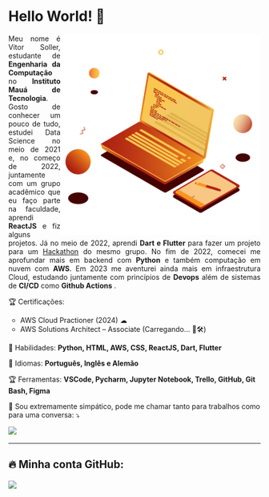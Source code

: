<h1> Hello World! 🧡 </h1>

<a href="https://br.freepik.com/vetores/tecnologia">
         <img src="https://raw.githubusercontent.com/VgsStudio/VgsStudio/main/Pc.png" min-width="360px" max-width="360px" width="400px"           align="right" alt="Computador VgsStudio">
</a>

<p align="justify"> 
  Meu nome é Vitor Soller, estudante de <strong> Engenharia da Computação </strong> no <strong> Instituto Mauá de Tecnologia</strong>. Gosto de conhecer um pouco de tudo, estudei Data Science no meio de 2021 e, no começo de 2022, juntamente com um grupo acadêmico que eu faço parte na faculdade, aprendi <strong>ReactJS</strong>  e fiz alguns projetos. Já no meio de 2022, aprendi <strong>Dart e Flutter</strong> para fazer um projeto para um <a href="https://github.com/VgsStudio/CaronApp_front" target="_blank">Hackathon</a> do mesmo grupo. No fim de 2022, comecei me aprofundar mais em backend com <strong>Python</strong> e também computação em nuvem com <strong>AWS</strong>. Em 2023 me aventurei ainda mais em infraestrutura Cloud, estudando juntamente com princípios de <strong>Devops</strong> além de sistemas de <strong>CI/CD</strong> como <strong>Github Actions</strong> .
</p>

<p align="left">
 🏆 Certificações:
         <ul style="list-style-type: circle">
                  <li>AWS Cloud Practioner (2024) ☁</li>
                  <li>AWS Solutions Architect – Associate (Carregando... 🔨🛠)</li>
         </ul>
</p>

<p align="left">
 🍂 Habilidades: <strong> Python, HTML, AWS, CSS, ReactJS, Dart, Flutter  </strong>
</p>

<p align="left">
  🦊 Idiomas: <strong> Português, Inglês e Alemão </strong>
</p>

<p align="left">
 🏆 Ferramentas: <strong>VSCode, Pycharm, Jupyter Notebook, Trello, GitHub, Git Bash, Figma</strong>
</p>

<p align="left">
  🌋 Sou extremamente simpático, pode me chamar tanto para trabalhos como para uma conversa: ⤵️
</p>

<p align="left"> 
  <a href="https://www.linkedin.com/in/vitor-soller/" alt="Linkedin">
  <img src="https://img.shields.io/badge/-Linkedin-0e76a8?style=for-the-badge&logo=Linkedin&logoColor=white&link=https://www.linkedin.com/in/vitor-soller" /></a>
</p> 

<hr>
<h2> 🔥 Minha conta GitHub: <br> </h2>
  <img align=center src="https://github-readme-stats.vercel.app/api?username=VgsStudio&show_icons=true&theme=great-gatsby">

